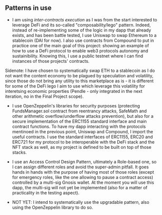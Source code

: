 ## Patterns in use

- I am using *inter-contracts execution* as I was from the start interested to leverage DeFi and its so-called "composability/lego" pattern.
Indeed, instead of re-implementing some of the logic in my dapp that already exists, and has been battle tested, I use Uniswap to swap Ethereum to a stablecoin (DAI for now). 
I also use contracts from Compound to put in practice one of the main goal of this project: showing an example of how to use a DeFi protocol to enable web3 protocols autonomy and sustainibility.
Knowing this, I use a public testnet where I can find instances of those projects' contracts.

Sidenote: I have chosen to systematically swap ETH to a stablecoin as I do not want the content economy to be plagued by speculation and volatility, since those do not bring any utility to this marketplace as is - it is different for some of the DeFi lego I aim to use which leverage this volatility for interetsing economic properties (Pendle - only integrated in the next iteration, no in the Final Project scope).

- I use OpenZeppelin's libraries for security purposes (protecting FundsManager.sol contract from reentrancy attacks, SafeMath and other arithmetic overflow/underflow attacks prevention), but also for a secure implementation of the ERC1155 standard interface and main contract functions.
To have my dapp interacting with the protocols mentinoed in the previous point, Uniswap and Compound, I import the useful contracts.
I use the standard interfaces of ERC1155, ERC20 and ERC721 for my protocol to be interoperable with the DeFi stack and the NFT stack as well, as my project is defined to be built on top of those stacks.

- I use an Access Control Design Pattern, ultimately a Role-based one, so I can assign different roles and avoid the super-admin pitfall.
It goes hands in hands with the purpose of having most of those roles (except for emergency roles, like the one allowing to pause a contract access) controlled by a multi-sig Gnosis wallet. At the moment you will use this dapp, the multi-sig will not yet be implemented (also for a matter of practicality in the testing aspect).

- NOT YET: I intend to systematically use the upgradable pattern, also using the OpenZeppelin library to do so. 
